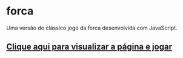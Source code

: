 # forca
Uma versão do clássico jogo da forca desenvolvida com JavaScript.
## [Clique aqui para visualizar a página e jogar](https://jonatasmsantana.github.io/forca/)
